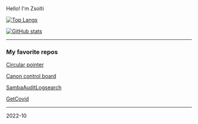 
Hello! I'm Zsolti

[![Top Langs](https://github-readme-stats.vercel.app/api/top-langs/?username=zsoltibaba37&langs_count=8&hide=jupyter%20notebook,shell&layout=compact)](https://github.com/zsoltibaba37/zsoltibaba37)

[![GitHub stats](https://github-readme-stats.vercel.app/api?username=zsoltibaba37)](https://github.com/zsoltibaba37/zsoltibaba37)


---

### My favorite repos

[Circular pointer](https://github.com/zsoltibaba37/Circular_pointer_Oled)

[Canon control board](https://github.com/zsoltibaba37/Canon_Control_board)

[SambaAuditLogsearch ](https://github.com/zsoltibaba37/SambaAuditLogSearch)

[GetCovid](https://github.com/zsoltibaba37/getCovid)


---
2022-10
